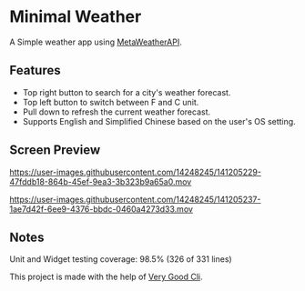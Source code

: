 # Minimal Weather

A Simple weather app using  [MetaWeatherAPI](https://www.metaweather.com/api/).

## Features
- Top right button to search for a city's weather forecast.
- Top left button to switch between F and C unit.
- Pull down to refresh the current weather forecast.
- Supports English and Simplified Chinese based on the user's OS setting.

## Screen Preview

https://user-images.githubusercontent.com/14248245/141205229-47fddb18-864b-45ef-9ea3-3b323b9a65a0.mov

https://user-images.githubusercontent.com/14248245/141205237-1ae7d42f-6ee9-4376-bbdc-0460a4273d33.mov

## Notes

Unit and Widget testing coverage: 98.5% (326 of 331 lines)

This project is made with the help of [Very Good Cli](https://github.com/VeryGoodOpenSource/very_good_cli).
